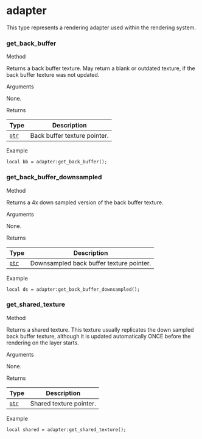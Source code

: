 # adapter

This type represents a rendering adapter used within the rendering system.

### get\_back\_buffer﻿ <a href="#get-back-buffer" id="get-back-buffer"></a>

Method

Returns a back buffer texture. May return a blank or outdated texture, if the back buffer texture was not updated.

Arguments

None.

Returns

| Type                                       | Description                  |
| ------------------------------------------ | ---------------------------- |
| [`ptr`](https://lua.fatality.win/ptr.html) | Back buffer texture pointer. |

Example

```
local bb = adapter:get_back_buffer();
```

### get\_back\_buffer\_downsampled﻿ <a href="#get-back-buffer-downsampled" id="get-back-buffer-downsampled"></a>

Method

Returns a 4x down sampled version of the back buffer texture.

Arguments

None.

Returns

| Type                                       | Description                              |
| ------------------------------------------ | ---------------------------------------- |
| [`ptr`](https://lua.fatality.win/ptr.html) | Downsampled back buffer texture pointer. |

Example

```
local ds = adapter:get_back_buffer_downsampled();
```

### get\_shared\_texture﻿ <a href="#get-shared-texture" id="get-shared-texture"></a>

Method

Returns a shared texture. This texture usually replicates the down sampled back buffer texture, although it is updated automatically ONCE before the rendering on the layer starts.

Arguments

None.

Returns

| Type                                       | Description             |
| ------------------------------------------ | ----------------------- |
| [`ptr`](https://lua.fatality.win/ptr.html) | Shared texture pointer. |

Example

```
local shared = adapter:get_shared_texture();
```
